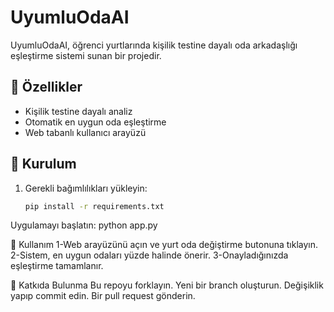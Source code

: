 # UyumluOdaAI

UyumluOdaAI, öğrenci yurtlarında kişilik testine dayalı oda arkadaşlığı eşleştirme sistemi sunan bir projedir.

## 🚀 Özellikler
- Kişilik testine dayalı analiz
- Otomatik en uygun oda eşleştirme
- Web tabanlı kullanıcı arayüzü

## 🔧 Kurulum

1. Gerekli bağımlılıkları yükleyin:
   ```sh
   pip install -r requirements.txt
Uygulamayı başlatın:
python app.py


📝 Kullanım
1-Web arayüzünü açın ve yurt oda değiştirme butonuna tıklayın.
2-Sistem, en uygun odaları yüzde halinde  önerir.
3-Onayladığınızda eşleştirme tamamlanır.


🎯 Katkıda Bulunma
Bu repoyu forklayın.
Yeni bir branch oluşturun.
Değişiklik yapıp commit edin.
Bir pull request gönderin.


